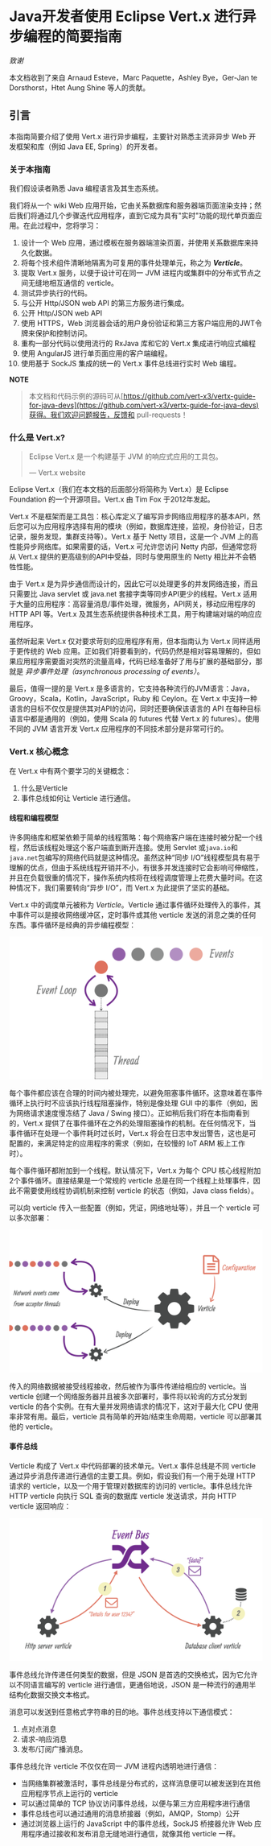 # Java开发者使用 Eclipse Vert.x 进行异步编程的简要指南

*致谢*
 
本文档收到了来自 Arnaud Esteve，Marc Paquette，Ashley Bye，Ger-Jan te Dorsthorst，Htet Aung Shine 等人的贡献。

## 引言

本指南简要介绍了使用 Vert.x 进行异步编程，主要针对熟悉主流非异步 Web 开发框架和库（例如 Java EE, Spring）的开发者。

### 关于本指南

我们假设读者熟悉 Java 编程语言及其生态系统。

我们将从一个 wiki Web 应用开始，它由关系数据库和服务器端页面渲染支持；然后我们将通过几个步骤迭代应用程序，直到它成为具有"实时"功能的现代单页面应用。在此过程中，您将学习：

1. 设计一个 Web 应用，通过模板在服务器端渲染页面，并使用关系数据库来持久化数据。
2. 将每个技术组件清晰地隔离为可复用的事件处理单元，称之为 ***Verticle***。
3. 提取 Vert.x 服务，以便于设计可在同一 JVM 进程内或集群中的分布式节点之间无缝地相互通信的 verticle。
4. 测试异步执行的代码。
5. 与公开 Http/JSON web API 的第三方服务进行集成。
6. 公开 Http/JSON web API
7. 使用 HTTPS，Web 浏览器会话的用户身份验证和第三方客户端应用的JWT令牌来保护和控制访问。
8. 重构一部分代码以使用流行的 RxJava 库和它的 Vert.x 集成进行响应式编程
9. 使用 AngularJS 进行单页面应用的客户端编程。
10. 使用基于 SockJS 集成的统一的 Vert.x 事件总线进行实时 Web 编程。

**NOTE**
> 本文档和代码示例的源码可从[https://github.com/vert-x3/vertx-guide-for-java-devs](https://github.com/vert-x3/vertx-guide-for-java-devs)获得。我们欢迎问题报告，反馈和 pull-requests！

### 什么是 Vert.x?

> Eclipse Vert.x 是一个构建基于 JVM 的响应式应用的工具包。
> 
> — Vert.x website

Eclipse Vert.x（我们在本文档的后面部分将简称为 Vert.x）是 Eclipse Foundation 的一个开源项目。Vert.x 由 Tim Fox 于2012年发起。

Vert.x 不是框架而是工具包：核心库定义了编写异步网络应用程序的基本API，然后您可以为应用程序选择有用的模块（例如，数据库连接，监视，身份验证，日志记录，服务发现，集群支持等）。Vert.x 基于 Netty 项目，这是一个 JVM 上的高性能异步网络库。如果需要的话，Vert.x 可允许您访问 Netty 内部，但通常您将从 Vert.x 提供的更高级别的API中受益，同时与使用原生的 Netty 相比并不会牺牲性能。

由于 Vert.x 是为异步通信而设计的，因此它可以处理更多的并发网络连接，而且只需要比 Java servlet 或 java.net 套接字类等同步API更少的线程。Vert.x 适用于大量的应用程序：高容量消息/事件处理，微服务，API网关，移动应用程序的 HTTP API 等。Vert.x 及其生态系统提供各种技术工具，用于构建端对端的响应应用程序。

虽然听起来 Vert.x 仅对要求苛刻的应用程序有用，但本指南认为 Vert.x 同样适用于更传统的 Web 应用。正如我们将要看到的，代码仍然是相对容易理解的，但如果应用程序需要面对突然的流量高峰，代码已经准备好了用与扩展的基础部分，那就是 *异步事件处理（asynchronous processing of events）*。

最后，值得一提的是 Vert.x 是多语言的，它支持各种流行的JVM语言：Java，Groovy，Scala，Kotlin，JavaScript，Ruby 和 Ceylon。在 Vert.x 中支持一种语言的目标不仅仅是提供其对API的访问，同时还要确保该语言的 API 在每种目标语言中都是通用的（例如，使用 Scala 的 futures 代替 Vert.x 的 futures）。使用不同的 JVM 语言开发 Vert.x 应用程序的不同技术部分是非常可行的。

### Vert.x 核心概念

在 Vert.x 中有两个要学习的关键概念：

1. 什么是Verticle
2. 事件总线如何让 Verticle 进行通信。

#### 线程和编程模型

许多网络库和框架依赖于简单的线程策略：每个网络客户端在连接时被分配一个线程，然后该线程处理这个客户端直到断开连接。使用 Servlet 或`java.io`和`java.net`包编写的网络代码就是这种情况。虽然这种“同步 I/O”线程模型具有易于理解的优点，但由于系统线程开销并不小，有很多并发连接时它会影响可伸缩性，并且在负载很重的情况下，操作系统内核将在线程调度管理上花费大量时间。在这种情况下，我们需要转向“异步 I/O”，而 Vert.x 为此提供了坚实的基础。

Vert.x 中的调度单元被称为 *Verticle*。Verticle 通过事件循环处理传入的事件，其中事件可以是接收网络缓冲区，定时事件或其他 verticle 发送的消息之类的任何东西。事件循环是经典的异步编程模型：

![even_loop](./images/event-loop.png)

每个事件都应该在合理的时间内被处理完，以避免阻塞事件循环。这意味着在事件循环上执行时不应该执行线程阻塞操作，特别是像处理 GUI 中的事件（例如，因为网络请求速度慢冻结了 Java / Swing 接口）。正如稍后我们将在本指南看到的，Vert.x 提供了在事件循环在之外的处理阻塞操作的机制。在任何情况下，当事件循环在处理一个事件耗时过长时，Vert.x 将会在日志中发出警告，这也是可配置的，来满足特定的应用程序的需求（例如，在较慢的 IoT ARM 板上工作时）。

每个事件循环都附加到一个线程。默认情况下，Vert.x 为每个 CPU 核心线程附加2个事件循环。直接结果是一个常规的 verticle 总是在同一个线程上处理事件，因此不需要使用线程协调机制来控制 verticle 的状态（例如，Java class fields）。

可以向 verticle 传入一些配置（例如，凭证，网络地址等），并且一个 verticle 可以多次部署：

![verticle-threading-config](./images/verticle-threading-config.png)

传入的网络数据被接受线程接收，然后被作为事件传递给相应的 verticle。当 verticle 创建一个网络服务器并且被多次部署时，事件将以轮询的方式分发到 verticle 的各个实例。在有大量并发网络请求的情况下，这对于最大化 CPU 使用率非常有用。最后，verticle 具有简单的开始/结束生命周期，verticle 可以部署其他的 verticle。

#### 事件总线

Verticle 构成了 Vert.x 中代码部署的技术单元。Vert.x 事件总线是不同 verticle 通过异步消息传递进行通信的主要工具。例如，假设我们有一个用于处理 HTTP 请求的 verticle，以及一个用于管理对数据库的访问的 verticle。事件总线允许 HTTP verticle 向执行 SQL 查询的数据库 verticle 发送请求，并向 HTTP verticle 返回响应：

![event-bus](./images/event-bus.png)

事件总线允许传递任何类型的数据，但是 JSON 是首选的交换格式，因为它允许以不同语言编写的 verticle 进行通信，更通俗地说，JSON 是一种流行的通用半结构化数据交换文本格式。

消息可以发送到任意格式字符串的目的地。事件总线支持以下通信模式：

1. 点对点消息
2. 请求-响应消息
3. 发布/订阅广播消息。

事件总线允许 verticle 不仅仅在同一 JVM 进程内透明地进行通信：

- 当网络集群被激活时，事件总线是分布式的，这样消息便可以被发送到在其他应用程序节点上运行的 verticle
- 可以通过简单的 TCP 协议访问事件总线，以便与第三方应用程序进行通信
- 事件总线也可以通过通用的消息桥接器（例如，AMQP，Stomp）公开
- 通过浏览器上运行的 JavaScript 中的事件总线，SockJS 桥接器允许 Web 应用程序通过接收和发布消息无缝地进行通信，就像其他 verticle 一样。
